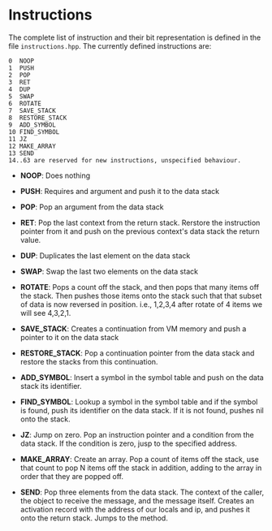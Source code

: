 Instructions
============

The complete list of instruction and their bit representation is defined in
the file `instructions.hpp`. The currently defined instructions are:

    0  NOOP
    1  PUSH
    2  POP
    3  RET
    4  DUP
    5  SWAP
    6  ROTATE
    7  SAVE_STACK
    8  RESTORE_STACK
    9  ADD_SYMBOL
    10 FIND_SYMBOL
    11 JZ
    12 MAKE_ARRAY
    13 SEND
    14..63 are reserved for new instructions, unspecified behaviour.

 -  **NOOP**: Does nothing

 -  **PUSH**: Requires and argument and push it to the data stack

 -  **POP**: Pop an argument from the data stack

 -  **RET**: Pop the last context from the return stack. Rerstore the
    instruction pointer from it and push on the previous context's data stack
    the return value.

 -  **DUP**: Duplicates the last element on the data stack

 -  **SWAP**: Swap the last two elements on the data stack

 -  **ROTATE**: Pops a count off the stack, and then pops that many items off the
    stack. Then pushes those items onto the stack such that that subset of data
    is now reversed in position. i.e., 1,2,3,4 after rotate of 4 items we will see
    4,3,2,1.

 -  **SAVE_STACK**: Creates a continuation from VM memory and push a pointer to
    it on the data stack

 -  **RESTORE_STACK**: Pop a continuation pointer from the data stack and
    restore the stacks from this continuation.

 -  **ADD_SYMBOL**: Insert a symbol in the symbol table and push on the data stack
    its identifier.

 -  **FIND_SYMBOL**: Lookup a symbol in the symbol table and if the symbol is found,
    push its identifier on the data stack. If it is not found, pushes nil onto the
    stack.

 -  **JZ**: Jump on zero. Pop an instruction pointer and a condition from
    the data stack. If the condition is zero, jusp to the specified address.

 -  **MAKE_ARRAY**: Create an array. Pop a count of items off the stack, use that
    count to pop N items off the stack in addition, adding to the array in order
    that they are popped off.

 -  **SEND**: Pop three elements from the data stack. The context of the
    caller, the object to receive the message, and the message itself. Creates
    an activation record with the address of our locals and ip, and pushes
    it onto the return stack. Jumps to the method.

